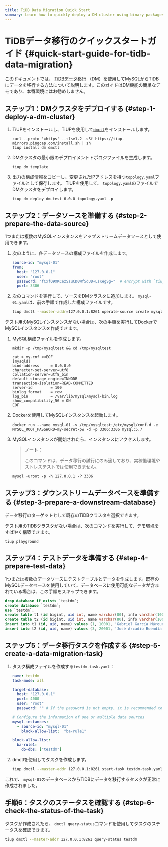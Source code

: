 ```yaml
---
title: TiDB Data Migration Quick Start
summary: Learn how to quickly deploy a DM cluster using binary packages.
---
```


# TiDBデータ移行のクイックスタートガイド {#quick-start-guide-for-tidb-data-migration}

このドキュメントでは、 [TiDBデータ移行](https://github.com/pingcap/dm) （DM）を使用してMySQLからTiDBにデータを移行する方法について説明します。このガイドはDM機能の簡単なデモであり、本番環境にはお勧めしません。

## ステップ1：DMクラスタをデプロイする {#step-1-deploy-a-dm-cluster}

1.  TiUPをインストールし、TiUPを使用して[`dmctl`](/dm/dmctl-introduction.md)をインストールします。

    
    ```shell
    curl --proto '=https' --tlsv1.2 -sSf https://tiup-mirrors.pingcap.com/install.sh | sh
    tiup install dm dmctl
    ```

2.  DMクラスタの最小限のデプロイメントトポロジファイルを生成します。

    
    ```
    tiup dm template
    ```

3.  出力の構成情報をコピーし、変更されたIPアドレスを持つ`topology.yaml`ファイルとして保存します。 TiUPを使用して、 `topology.yaml`のファイルでDMクラスタをデプロイします。

    
    ```shell
    tiup dm deploy dm-test 6.0.0 topology.yaml -p
    ```

## ステップ2：データソースを準備する {#step-2-prepare-the-data-source}

1つまたは複数のMySQLインスタンスをアップストリームデータソースとして使用できます。

1.  次のように、各データソースの構成ファイルを作成します。

    
    ```yaml
    source-id: "mysql-01"
    from:
      host: "127.0.0.1"
      user: "root"
      password: "fCxfQ9XKCezSzuCD0Wf5dUD+LsKegSg="  # encrypt with `tiup dmctl --encrypt "123456"`
      port: 3306
    ```

2.  次のコマンドを実行して、ソースをDMクラスタに追加します。 `mysql-01.yaml`は、前の手順で作成した構成ファイルです。

    
    ```bash
    tiup dmctl --master-addr=127.0.0.1:8261 operate-source create mysql-01.yaml # use one of master_servers as the argument of --master-addr
    ```

テスト用のMySQLインスタンスがない場合は、次の手順を実行してDockerでMySQLインスタンスを作成できます。

1.  MySQL構成ファイルを作成します。

    
    ```shell
    mkdir -p /tmp/mysqltest && cd /tmp/mysqltest

    cat > my.cnf <<EOF
    [mysqld]
    bind-address     = 0.0.0.0
    character-set-server=utf8
    collation-server=utf8_bin
    default-storage-engine=INNODB
    transaction-isolation=READ-COMMITTED
    server-id        = 100
    binlog_format    = row
    log_bin          = /var/lib/mysql/mysql-bin.log
    show_compatibility_56 = ON
    EOF
    ```

2.  Dockerを使用してMySQLインスタンスを起動します。

    
    ```shell
    docker run --name mysql-01 -v /tmp/mysqltest:/etc/mysql/conf.d -e MYSQL_ROOT_PASSWORD=my-secret-pw -d -p 3306:3306 mysql:5.7
    ```

3.  MySQLインスタンスが開始されたら、インスタンスにアクセスします。

    > **ノート：**
    >
    > このコマンドは、データ移行の試行にのみ適しており、実稼働環境やストレステストでは使用できません。

    
    ```shell
    mysql -uroot -p -h 127.0.0.1 -P 3306
    ```

## ステップ3：ダウンストリームデータベースを準備する {#step-3-prepare-a-downstream-database}

データ移行のターゲットとして既存のTiDBクラスタを選択できます。

テスト用のTiDBクラスタがない場合は、次のコマンドを実行して、デモ環境をすばやく構築できます。


```shell
tiup playground
```

## ステップ4：テストデータを準備する {#step-4-prepare-test-data}

1つまたは複数のデータソースにテストテーブルとデータを作成します。既存のMySQLデータベースを使用していて、データベースに使用可能なデータが含まれている場合は、この手順をスキップできます。


```sql
drop database if exists `testdm`;
create database `testdm`;
use `testdm`;
create table t1 (id bigint, uid int, name varchar(80), info varchar(100), primary key (`id`), unique key(`uid`)) DEFAULT CHARSET=utf8mb4 COLLATE=utf8mb4_bin;
create table t2 (id bigint, uid int, name varchar(80), info varchar(100), primary key (`id`), unique key(`uid`)) DEFAULT CHARSET=utf8mb4 COLLATE=utf8mb4_bin;
insert into t1 (id, uid, name) values (1, 10001, 'Gabriel García Márquez'), (2, 10002, 'Cien años de soledad');
insert into t2 (id, uid, name) values (3, 20001, 'José Arcadio Buendía'), (4, 20002, 'Úrsula Iguarán'), (5, 20003, 'José Arcadio');
```

## ステップ5：データ移行タスクを作成する {#step-5-create-a-data-migration-task}

1.  タスク構成ファイルを作成する`testdm-task.yaml` ：

    
    ```yaml
    name: testdm
    task-mode: all

    target-database:
      host: "127.0.0.1"
      port: 4000
      user: "root"
      password: "" # If the password is not empty, it is recommended to use a password encrypted with dmctl.

    # Configure the information of one or multiple data sources
    mysql-instances:
      - source-id: "mysql-01"
        block-allow-list:  "ba-rule1"

    block-allow-list:
      ba-rule1:
        do-dbs: ["testdm"]
    ```

2.  dmctlを使用してタスクを作成します。

    
    ```bash
    tiup dmctl --master-addr 127.0.0.1:8261 start-task testdm-task.yaml
    ```

これで、 `mysql-01`のデータベースからTiDBにデータを移行するタスクが正常に作成されました。

## 手順6：タスクのステータスを確認する {#step-6-check-the-status-of-the-task}

タスクが作成されたら、 `dmctl query-status`コマンドを使用してタスクのステータスを確認できます。


```bash
tiup dmctl --master-addr 127.0.0.1:8261 query-status testdm
```
